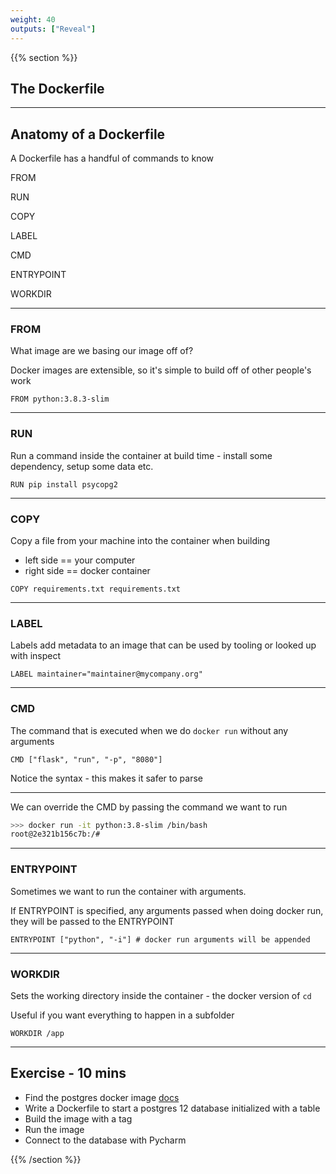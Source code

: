 ```yaml
---
weight: 40
outputs: ["Reveal"]
---
```


{{% section %}}

## The Dockerfile

---

## Anatomy of a Dockerfile

A Dockerfile has a handful of commands to know

<p class="fragment">FROM</p>
<p class="fragment">RUN</p>
<p class="fragment">COPY</p>
<p class="fragment">LABEL</p>
<p class="fragment">CMD</p>
<p class="fragment">ENTRYPOINT</p>
<p class="fragment">WORKDIR</p>


---

### FROM

What image are we basing our image off of?

Docker images are extensible, so it's simple to build off of other people's work

```docker
FROM python:3.8.3-slim
```

---

### RUN

Run a command inside the container at build time - install some dependency, setup some data etc.

```docker
RUN pip install psycopg2
```

---

### COPY

Copy a file from your machine into the container when building

- left side == your computer
- right side == docker container

```docker
COPY requirements.txt requirements.txt
```

---

### LABEL

Labels add metadata to an image that can be used by tooling or looked up with inspect

```docker
LABEL maintainer="maintainer@mycompany.org"
```

---

### CMD

The command that is executed when we do `docker run` without any arguments


```docker
CMD ["flask", "run", "-p", "8080"]
```

Notice the syntax - this makes it safer to parse

---

We can override the CMD by passing the command we want to run

```bash
>>> docker run -it python:3.8-slim /bin/bash
root@2e321b156c7b:/# 
```

---

### ENTRYPOINT

Sometimes we want to run the container with arguments. 

If ENTRYPOINT is specified, any arguments passed when doing docker run, they will be passed to the ENTRYPOINT

```docker
ENTRYPOINT ["python", "-i"] # docker run arguments will be appended
```

---

### WORKDIR

Sets the working directory inside the container - the docker version of `cd`

Useful if you want everything to happen in a subfolder

```docker
WORKDIR /app
```

---

## Exercise - 10 mins

- Find the postgres docker image [docs](https://hub.docker.com/_/postgres)
- Write a Dockerfile to start a postgres 12 database initialized with a table
- Build the image with a tag
- Run the image
- Connect to the database with Pycharm

{{% /section %}}